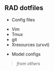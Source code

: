 RAD dotfiles
-------------

* Config files
 - Vim
 - Tmux
 - git
 - Xresources (urxvt)
* Model configs 
> *from others*
